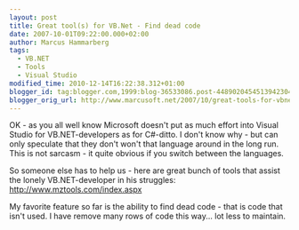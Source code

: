 ```yaml
---
layout: post
title: Great tool(s) for VB.Net - Find dead code
date: 2007-10-01T09:22:00.000+02:00
author: Marcus Hammarberg
tags:
  - VB.NET
  - Tools
  - Visual Studio
modified_time: 2010-12-14T16:22:38.312+01:00
blogger_id: tag:blogger.com,1999:blog-36533086.post-4489020454513942304
blogger_orig_url: http://www.marcusoft.net/2007/10/great-tools-for-vbnet-find-dead-code.html
---
```


OK - as you all well know Microsoft doesn't put as much effort into
Visual Studio for VB.NET-developers as for C#-ditto. I
don't know why - but can only speculate that they don't won't that
language around in the long run. This is not sarcasm - it quite obvious
if you switch between the languages.

So someone
else has to help us - here are great bunch of tools that assist
the lonely VB.NET-developer in his struggles:
<http://www.mztools.com/index.aspx>

My favorite feature so far is the ability to find dead code - that is
code that isn't used. I have remove many rows of code this way... lot
less to maintain.
